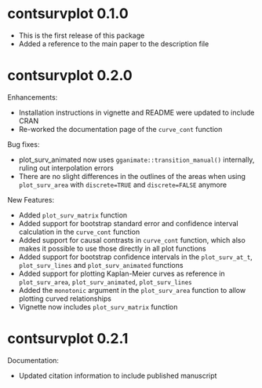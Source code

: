 # contsurvplot 0.1.0

* This is the first release of this package
* Added a reference to the main paper to the description file

# contsurvplot 0.2.0

Enhancements:

* Installation instructions in vignette and README were updated to include CRAN
* Re-worked the documentation page of the `curve_cont` function 

Bug fixes:

* plot_surv_animated now uses `gganimate::transition_manual()` internally, ruling out interpolation errors
* There are no slight differences in the outlines of the areas when using `plot_surv_area` with `discrete=TRUE` and `discrete=FALSE` anymore

New Features:

* Added `plot_surv_matrix` function
* Added support for bootstrap standard error and confidence interval calculation in the `curve_cont` function
* Added support for causal contrasts in `curve_cont` function, which also makes it possible to use those directly in all plot functions
* Added support for bootstrap confidence intervals in the `plot_surv_at_t`, `plot_surv_lines` and `plot_surv_animated` functions
* Added support for plotting Kaplan-Meier curves as reference in `plot_surv_area`, `plot_surv_animated`, `plot_surv_lines`
* Added the `monotonic` argument in the `plot_surv_area` function to allow plotting curved relationships
* Vignette now includes `plot_surv_matrix` function

# contsurvplot 0.2.1

Documentation:

* Updated citation information to include published manuscript
